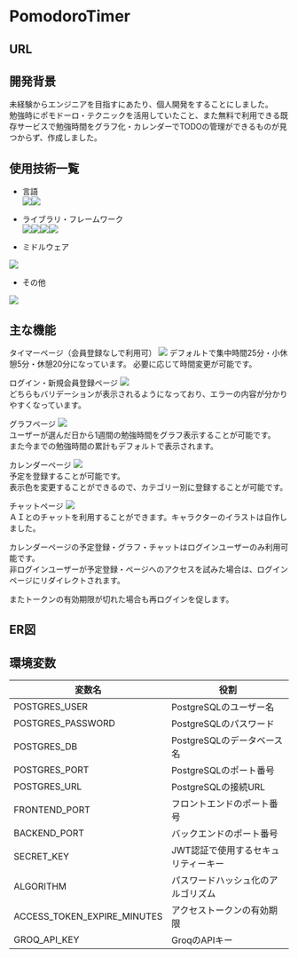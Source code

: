 # PomodoroTimer

## URL


## 開発背景
未経験からエンジニアを目指すにあたり、個人開発をすることにしました。  
勉強時にポモドーロ・テクニックを活用していたこと、また無料で利用できる既存サービスで勉強時間をグラフ化・カレンダーでTODOの管理ができるものが見つからず、作成しました。

## 使用技術一覧
- 言語  
<img src="https://img.shields.io/badge/-TypeScript-007ACC.svg?logo=typescript&style=flat"><img src="https://img.shields.io/badge/-Python-F9DC3E.svg?logo=python&style=flat">

- ライブラリ・フレームワーク  
<img src="https://img.shields.io/badge/-React-555.svg?logo=react&style=flat"><img src="https://img.shields.io/badge/-Nextjs-000000.svg?logo=Nextjs&style=flat"><img src="https://img.shields.io/badge/-fastapi-009688.svg?logo=fastapi&style=flat"><img src="https://img.shields.io/badge/-pydantic-E92063.svg?logo=pydantic&style=flat">

- ミドルウェア  
<img src="https://img.shields.io/badge/-PostgreSQL-336791.svg?logo=postgresql&style=flat">

- その他  
<img src="https://img.shields.io/badge/-Docker-EEE.svg?logo=docker&style=flat">

## 主な機能

タイマーページ（会員登録なしで利用可）
<img src="frontend\public\top.png">
デフォルトで集中時間25分・小休憩5分・休憩20分になっています。
必要に応じて時間変更が可能です。

ログイン・新規会員登録ページ
<img src="frontend\public\login.png">  
どちらもバリデーションが表示されるようになっており、エラーの内容が分かりやすくなっています。  

グラフページ
<img src="frontend\public\graph.png">  
ユーザーが選んだ日から1週間の勉強時間をグラフ表示することが可能です。  
また今までの勉強時間の累計もデフォルトで表示されます。  

カレンダーページ
<img src="frontend\public\calendar.png">  
予定を登録することが可能です。  
表示色を変更することができるので、カテゴリー別に登録することが可能です。  

チャットページ
<img src="frontend\public\chat.png">  
ＡＩとのチャットを利用することができます。キャラクターのイラストは自作しました。  

カレンダーページの予定登録・グラフ・チャットはログインユーザーのみ利用可能です。  
非ログインユーザーが予定登録・ページへのアクセスを試みた場合は、ログインページにリダイレクトされます。  

またトークンの有効期限が切れた場合も再ログインを促します。  

## ER図


## 環境変数

| 変数名   | 役割 | 
| ------ | ---- |
| POSTGRES_USER | PostgreSQLのユーザー名  |
| POSTGRES_PASSWORD   | PostgreSQLのパスワード   |
| POSTGRES_DB   | PostgreSQLのデータベース名   |
| POSTGRES_PORT   | PostgreSQLのポート番号   |
| POSTGRES_URL   | PostgreSQLの接続URL  |
| FRONTEND_PORT   | フロントエンドのポート番号   |
| BACKEND_PORT   | バックエンドのポート番号   |
| SECRET_KEY   | JWT認証で使用するセキュリティーキー   |
| ALGORITHM  | パスワードハッシュ化のアルゴリズム   |
| ACCESS_TOKEN_EXPIRE_MINUTES   | アクセストークンの有効期限   |
| GROQ_API_KEY   | GroqのAPIキー   |

